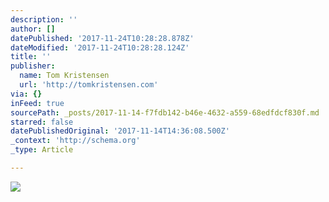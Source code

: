 ```yaml
---
description: ''
author: []
datePublished: '2017-11-24T10:28:28.878Z'
dateModified: '2017-11-24T10:28:28.124Z'
title: ''
publisher:
  name: Tom Kristensen
  url: 'http://tomkristensen.com'
via: {}
inFeed: true
sourcePath: _posts/2017-11-14-f7fdb142-b46e-4632-a559-68edfdcf830f.md
starred: false
datePublishedOriginal: '2017-11-14T14:36:08.500Z'
_context: 'http://schema.org'
_type: Article

---
```

![](https://imgflo.herokuapp.com/graph/2b2431f8e7ba7b0/d15c1f118845c4944091c83937399eba/croprotate.jpg?cropheight=1632&cropwidth=1224&degrees=-90&input=https%3A%2F%2Fthe-grid-user-content.s3-us-west-2.amazonaws.com%2F4287c0a6-c15a-4827-9e8f-323f57ec6e64.jpg&x=0&y=0)